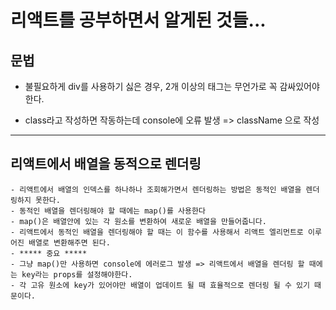 # 리액트를 공부하면서 알게된 것들...

## 문법

-   불필요하게 div를 사용하기 싫은 경우, 2개 이상의 태그는 무언가로 꼭 감싸있어야한다.

-   class라고 작성하면 작동하는데 console에 오류 발생 => className 으로 작성

---

## 리액트에서 배열을 동적으로 렌더링

    - 리액트에서 배열의 인덱스를 하나하나 조회해가면서 렌더링하는 방법은 동적인 배열을 렌더링하지 못한다.
    - 동적인 배열을 렌더링해야 할 때에는 map()를 사용한다
    - map()은 배열안에 있는 각 원소를 변환하여 새로운 배열을 만들어줍니다.
    - 리액트에서 동적인 배열을 렌더링해야 할 때는 이 함수를 사용해서 리액트 엘리먼트로 이루어진 배열로 변환해주면 된다.
    - ***** 중요 *****
    - 그냥 map()만 사용하면 console에 에러로그 발생 => 리액트에서 배열을 렌더링 할 때에는 key라는 props를 설정해야한다.
    - 각 고유 원소에 key가 있어야만 배열이 업데이트 될 때 효율적으로 렌더링 될 수 있기 때문이다.
